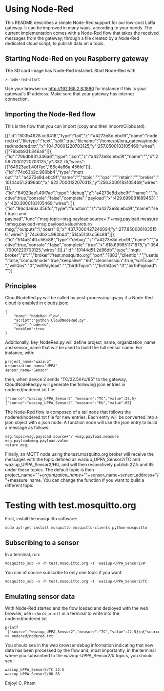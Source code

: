 Using Node-Red
==============

This README describes a simple Node-Red support for our low-cost LoRa gateway. It can be improved in many ways, according to your needs. The current implementation comes with a Node-Red flow that takes the received messages from the gateway, through a file created by a Node-Red dedicated cloud script, to publish data on a topic.

Starting Node-Red on you Raspberry gateway
------------------------------------------

The SD card image has Node-Red installed. Start Node-Red with

	> node-red-start
	
Use your browser on http://192.168.2.8:1880 for instance if this is your gateway's IP address. Make sure that your gateway has internet connection.

Importing the Node-Red flow
---------------------------

This is the flow that you can import (copy and then Import/Clipboard):

[{"id":"603b4928.cc6418","type":"tail","z":"a4273e8d.ebc9f","name":"nodered.txt","filetype":"text","split":true,"filename":"/home/pi/lora_gateway/nodered/nodered.txt","x":104.70001220703125,"y":257.0500183105469,"wires":[["79bdb931.346a6"]]},{"id":"79bdb931.346a6","type":"json","z":"a4273e8d.ebc9f","name":"","x":258.70001220703125,"y":332.75,"wires":[["64923ae1.40f7ac","86c4a66a.456fd"]]},{"id":"74c63b2c.980bb4","type":"mqtt out","z":"a4273e8d.ebc9f","name":"","topic":"","qos":"","retain":"","broker":"10144d51.2d96db","x":622.7000122070312,"y":256.3000183105469,"wires":[]},{"id":"64923ae1.40f7ac","type":"debug","z":"a4273e8d.ebc9f","name":"","active":true,"console":"false","complete":"payload","x":429.6999816894531,"y":420.3000183105469,"wires":[]},{"id":"86c4a66a.456fd","type":"function","z":"a4273e8d.ebc9f","name":"set topic and payload","func":"msg.topic=msg.payload.source+'/'+msg.payload.measure\nmsg.payload=msg.payload.value\nreturn msg;","outputs":1,"noerr":0,"x":437.7000427246094,"y":277.8500061035156,"wires":[["74c63b2c.980bb4","514a5140.c56c88"]]},{"id":"514a5140.c56c88","type":"debug","z":"a4273e8d.ebc9f","name":"","active":true,"console":"false","complete":"true","x":618.699951171875,"y":354.70001220703125,"wires":[]},{"id":"10144d51.2d96db","type":"mqtt-broker","z":"","broker":"test.mosquitto.org","port":"1883","clientid":"","usetls":false,"compatmode":true,"keepalive":"60","cleansession":true,"willTopic":"","willQos":"0","willPayload":"","birthTopic":"","birthQos":"0","birthPayload":""}]

Principles
----------

CloudNodeRed.py will be called by post-processing-gw.py if a Node-Red cloud is enabled in clouds.json:

	{	
		"name":"NodeRed flow",
		"script":"python CloudNodeRed.py",
		"type":"nodered",			
		"enabled":true
	}
		
Additionally, key_NodeRed.py will define project_name, organization_name and sensor_name that will be used to build the full sensor name. For instance, with:

	project_name="waziup"
	organization_name="UPPA"
	sensor_name="Sensor"

then, when device 2 sends "TC/22.5/HU/85" to the gateway, CloudNodeRed.py will generate the following json entries in nodered/nodered.txt file:

	{"source":"waziup_UPPA_Sensor2","measure":"TC","value":22.5}
	{"source":"waziup_UPPA_Sensor2","measure":"HU","value":85}	
	
The Node-Red flow is composed of a tail node that follows the nodered/nodered.txt file for new entries. Each entry will be converted into a json object with a json node. A function node will use the json entry to build a message as follows:

	msg.topic=msg.payload.source+'/'+msg.payload.measure
	msg.payload=msg.payload.value
	return msg; 		
	
Finally, an MQTT node using the test.mosquitto.org broker will receive the messages with the topic defined as waziup_UPPA_Sensor2/TC and waziup_UPPA_Sensor2/HU, and will then respectively publish 22.5 and 85 under these topics. The default topic is then project_name+"_"+organization_name+"_"+sensor_name+sensor_address+"/"+measure_name. You can change the function if you want to build a different topic.	

Testing with test.mosquitto.org
===============================

First, install the mosquitto software:

	sudo apt-get install mosquitto mosquitto-clients python-mosquitto
	
Subscribing to a sensor
-----------------------

In a terminal, run:

	mosquitto_sub -v -h test.mosquitto.org -t 'waziup-UPPA_Sensor2/#'
	
You can of course subscribe to only one topic if you want:

	mosquitto_sub -v -h test.mosquitto.org -t 'waziup-UPPA_Sensor2/TC'		
	
Emulating sensor data
---------------------

With Node-Red started and the flow loaded and deployed with the web browser, use `echo` or `printf` in a terminal to write into the nodered/nodered.txt

	printf '{"source":"waziup_UPPA_Sensor2","measure":"TC","value":22.5}\n{"source":"waziup_UPPA_Sensor2","measure":"HU","value":85}\n' >> nodered/nodered.txt
	
You should see in the web browser debug information indicating that new data has been processed by the flow and, most importantly, in the terminal where you subscribed to the waziup-UPPA_Sensor2/# topics, you should see:

	waziup_UPPA_Sensor2/TC 22.5
	waziup_UPPA_Sensor2/HU 85
	
Enjoy!
C. Pham		
